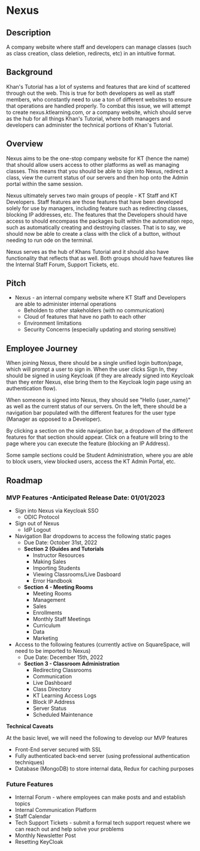 # Nexus

## Description  

A company website where staff and developers can manage classes (such as class creation, class deletion, redirects, etc) in an intuitive format.

## Background

Khan's Tutorial has a lot of systems and features that are kind of scattered through out the web. This is true for both developers as well as staff members, who constantly need to use a ton of different websites to ensure that operations are handled properly. To combat this issue, we will attempt to create nexus.ktlearning.com, or a company website, which should serve as the hub for all things  Khan's Tutorial, where both managers and developers can administer the technical portions of Khan's Tutorial.

## Overview

Nexus aims to be the one-stop company website for KT (hence the name) that should allow users access to other platforms as well as managing classes. This means that you should be able to sign into Nexus, redirect a class, view the current status of our servers and then hop onto the Admin portal within the same session.

Nexus ultimately serves two main groups of people - KT Staff and KT Developers. Staff features are those features that have been developed solely for use by managers, including feature such as redirecting classes, blocking IP addresses, etc. The features that the Developers should have access to should encompass the packages built within the automation repo, such as automatically creating and destroying classes. That is to say, we should now be able to create a class with the click of a button, without needing to run ode on the terminal.  

Nexus serves as the hub of Khans Tutorial and it should also have functionality that reflects that as well. Both groups should have features like the Internal Staff Forum, Support Tickets, etc.

## Pitch

* Nexus - an internal company website where KT Staff and Developers are able to administer internal operations
  * Beholden to other stakeholders (with no communication)
  * Cloud of features that have no path to each other
  * Environment limitations
  * Security Concerns (especially updating and storing sensitive)

## Employee Journey

When joining Nexus, there should be a single unified login button/page, which will prompt a user to sign in. When the user clicks Sign In, they should be signed in using Keycloak (if they are already signed into Keycloak than they enter Nexus, else bring them to the Keycloak login page using an authentication flow).

When someone is signed into Nexus, they should see "Hello {user_name}" as well as the current status of our servers. On the left, there should be a navigation bar populated with the different features for the user type (Manager as opposed to a Developer).

By clicking a section on the side navigation bar, a dropdown of the different features for that section should appear. Click on a feature will bring to the page where you can execute the feature (blocking an IP Address).

Some sample sections could be Student Administration, where you are able to block users, view blocked users, access the KT Admin Portal, etc.

## Roadmap

### MVP Features -Anticipated Release Date: 01/01/2023

* Sign into Nexus via Keycloak SSO
  * ODIC Protocol
* Sign out of Nexus
  * IdP Logout
* Navigation Bar dropdowns to access the following static pages
  * Due Date: October 31st, 2022
  * **Section 2 (Guides and Tutorials**
    * Instructor Resources
    * Making Sales
    * Importing Students
    * Viewing Classrooms/Live Dasboard
    * Error Handbook
  * **Section 4 - Meeting Rooms**
    * Meeting Rooms
    * Management
    * Sales
    * Enrollments
    * Monthly Staff Meetings
    * Curriculum
    * Data
    * Marketing
* Access to the following features (currently active on SquareSpace, will need to be imported to Nexus)
  * Due Date: December 15th, 2022
  * **Section 3 - Classroom Administration**
    * Redirecting Classrooms
    * Communication
    * Live Dashboard
    * Class Directory
    * KT Learning Access Logs
    * Block IP Address
    * Server Status
    * Scheduled Maintenance

**Technical Caveats**

At the basic level, we will need the following to develop our MVP features

* Front-End server secured with SSL
* Fully authenticated back-end server (using professional authentication techniques)
* Database (MongoDB) to store internal data, Redux for caching purposes

### Future Features

* Internal Forum - where employees can make posts and and establish topics
* Internal Communication Platform
* Staff Calendar
* Tech Support Tickets - submit a formal tech support request where we can reach out and help solve your problems
* Monthly Newsletter Post
* Resetting KeyCloak
